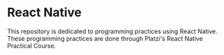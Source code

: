 # React Native
This repository is dedicated to programming practices using React Native. These programming practices are done through Platzi's React Native Practical Course.
